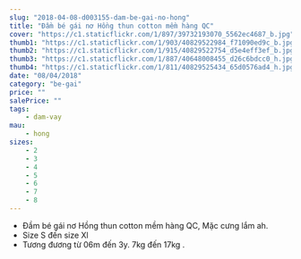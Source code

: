```yaml
---
slug: "2018-04-08-d003155-dam-be-gai-no-hong"
title: "Đầm bé gái nơ Hồng thun cotton mềm hàng QC"
cover: "https://c1.staticflickr.com/1/897/39732193070_5562ec4687_b.jpg"
thumb1: "https://c1.staticflickr.com/1/903/40829522984_f71090ed9c_b.jpg"
thumb2: "https://c1.staticflickr.com/1/915/40829522754_d5e4eff3ef_b.jpg"
thumb3: "https://c1.staticflickr.com/1/887/40648008455_d26c6bdcc0_h.jpg"
thumb4: "https://c1.staticflickr.com/1/811/40829525434_65d0576ad4_h.jpg"
date: "08/04/2018"
category: "be-gai"
price: ""
salePrice: ""
tags:
    - dam-vay
mau:
    - hong
sizes:
    - 2
    - 3
    - 4
    - 5
    - 6
    - 7
    - 8
---
```


- Đầm bé gái nơ Hồng thun cotton mềm hàng QC, Mặc cưng lắm ah.
- Size S đến size Xl
- Tương đương từ 06m đến 3y. 7kg đến 17kg .
